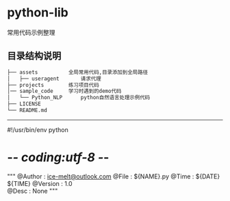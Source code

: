 # python-lib
常用代码示例整理

## 目录结构说明
```bash
├── assets          全局常用代码,目录添加到全局路径
│   ├── useragent       请求代理
├── projects        练习项目代码
│── sample_code     学习时遇到的demo代码
│   └── Python_NLP      python自然语言处理示例代码
├── LICENSE
└── README.md

```


--- 


#!/usr/bin/env python
# -*- coding:utf-8 -*-
"""
@Author     : ice-melt@outlook.com
@File       : ${NAME}.py
@Time       : ${DATE} ${TIME}
@Version    : 1.0  
@Desc       : None
"""

